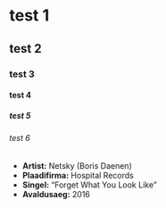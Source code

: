 # test 1

## test 2

### test 3

#### test 4

##### test 5

###### test 6

* **Artist:** Netsky (Boris Daenen)
* **Plaadifirma:** Hospital Records
* **Singel:** “Forget What You Look Like”
* **Avaldusaeg:** 2016
